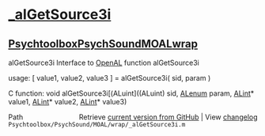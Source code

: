 # [_alGetSource3i](_alGetSource3i)
## [Psychtoolbox](Psychtoolbox)[PsychSound](PsychSound)[MOAL](MOAL)[wrap](wrap)

alGetSource3i  Interface to [OpenAL](OpenAL) function alGetSource3i  
  
usage:  [ value1, value2, value3 ] = alGetSource3i( sid, param )  
  
C function:  void alGetSource3i[(ALuint]((ALuint) sid, [ALenum](ALenum) param, [ALint](ALint)\* value1, [ALint](ALint)\* value2, [ALint](ALint)\* value3)  




<div class="code_header" style="text-align:right;">
  <span style="float:left;">Path&nbsp;&nbsp;</span> <span class="counter">Retrieve <a href=
  "https://raw.github.com/Psychtoolbox-3/Psychtoolbox-3/beta/Psychtoolbox/PsychSound/MOAL/wrap/_alGetSource3i.m">current version from GitHub</a> | View <a href=
  "https://github.com/Psychtoolbox-3/Psychtoolbox-3/commits/beta/Psychtoolbox/PsychSound/MOAL/wrap/_alGetSource3i.m">changelog</a></span>
</div>
<div class="code">
  <code>Psychtoolbox/PsychSound/MOAL/wrap/_alGetSource3i.m</code>
</div>

